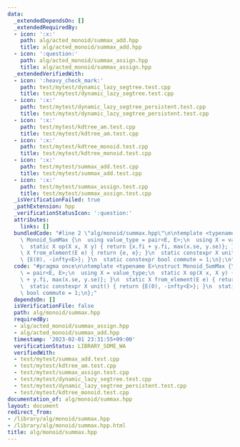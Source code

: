 ```yaml
---
data:
  _extendedDependsOn: []
  _extendedRequiredBy:
  - icon: ':x:'
    path: alg/acted_monoid/summax_add.hpp
    title: alg/acted_monoid/summax_add.hpp
  - icon: ':question:'
    path: alg/acted_monoid/summax_assign.hpp
    title: alg/acted_monoid/summax_assign.hpp
  _extendedVerifiedWith:
  - icon: ':heavy_check_mark:'
    path: test/mytest/dynamic_lazy_segtree.test.cpp
    title: test/mytest/dynamic_lazy_segtree.test.cpp
  - icon: ':x:'
    path: test/mytest/dynamic_lazy_segtree_persistent.test.cpp
    title: test/mytest/dynamic_lazy_segtree_persistent.test.cpp
  - icon: ':x:'
    path: test/mytest/kdtree_am.test.cpp
    title: test/mytest/kdtree_am.test.cpp
  - icon: ':x:'
    path: test/mytest/kdtree_monoid.test.cpp
    title: test/mytest/kdtree_monoid.test.cpp
  - icon: ':x:'
    path: test/mytest/summax_add.test.cpp
    title: test/mytest/summax_add.test.cpp
  - icon: ':x:'
    path: test/mytest/summax_assign.test.cpp
    title: test/mytest/summax_assign.test.cpp
  _isVerificationFailed: true
  _pathExtension: hpp
  _verificationStatusIcon: ':question:'
  attributes:
    links: []
  bundledCode: "#line 2 \"alg/monoid/summax.hpp\"\n\ntemplate <typename E>\nstruct\
    \ Monoid_SumMax {\n  using value_type = pair<E, E>;\n  using X = value_type;\n\
    \  static X op(X x, X y) { return {x.fi + y.fi, max(x.se, y.se)}; }\n  static\
    \ X from_element(E e) { return {e, e}; }\n  static constexpr X unit() { return\
    \ {E(0), -infty<E>}; }\n  static constexpr bool commute = 1;\n};\n"
  code: "#pragma once\n\ntemplate <typename E>\nstruct Monoid_SumMax {\n  using value_type\
    \ = pair<E, E>;\n  using X = value_type;\n  static X op(X x, X y) { return {x.fi\
    \ + y.fi, max(x.se, y.se)}; }\n  static X from_element(E e) { return {e, e}; }\n\
    \  static constexpr X unit() { return {E(0), -infty<E>}; }\n  static constexpr\
    \ bool commute = 1;\n};"
  dependsOn: []
  isVerificationFile: false
  path: alg/monoid/summax.hpp
  requiredBy:
  - alg/acted_monoid/summax_assign.hpp
  - alg/acted_monoid/summax_add.hpp
  timestamp: '2023-02-01 23:31:55+09:00'
  verificationStatus: LIBRARY_SOME_WA
  verifiedWith:
  - test/mytest/summax_add.test.cpp
  - test/mytest/kdtree_am.test.cpp
  - test/mytest/summax_assign.test.cpp
  - test/mytest/dynamic_lazy_segtree.test.cpp
  - test/mytest/dynamic_lazy_segtree_persistent.test.cpp
  - test/mytest/kdtree_monoid.test.cpp
documentation_of: alg/monoid/summax.hpp
layout: document
redirect_from:
- /library/alg/monoid/summax.hpp
- /library/alg/monoid/summax.hpp.html
title: alg/monoid/summax.hpp
---
```

